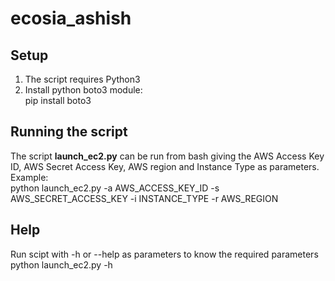 # ecosia_ashish

## Setup
1. The script requires Python3
2. Install python boto3 module:<br/>
  pip install boto3
  
## Running the script
The script <b>launch_ec2.py</b> can be run from bash giving the AWS Access Key ID, AWS Secret Access Key, AWS region and Instance Type as parameters.<br/>
 Example:<br/> python launch_ec2.py -a AWS_ACCESS_KEY_ID -s AWS_SECRET_ACCESS_KEY -i INSTANCE_TYPE -r AWS_REGION
 
 ## Help
 Run scipt with -h or --help as parameters to know the required parameters<br/>
 python launch_ec2.py -h
